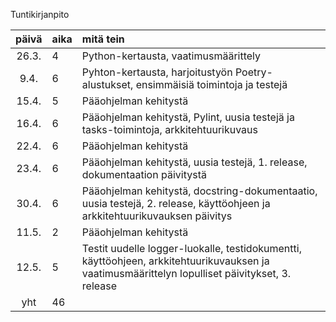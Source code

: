 Tuntikirjanpito

| päivä | aika | mitä tein  |
| :----:|:-----| :-----|
| 26.3. | 4    | Python-kertausta, vaatimusmäärittely |
| 9.4. | 6    | Pyhton-kertausta, harjoitustyön Poetry-alustukset, ensimmäisiä toimintoja ja testejä|
| 15.4. | 5    | Pääohjelman kehitystä |
| 16.4. | 6    | Pääohjelman kehitystä, Pylint, uusia testejä ja tasks-toimintoja, arkkitehtuurikuvaus |
| 22.4. | 6    | Pääohjelman kehitystä|
| 23.4. | 6    | Pääohjelman kehitystä, uusia testejä, 1. release, dokumentaation päivitystä|
| 30.4. | 6    | Pääohjelman kehitystä, docstring-dokumentaatio, uusia testejä, 2. release, käyttöohjeen ja arkkitehtuurikuvauksen päivitys|
| 11.5. | 2    | Pääohjelman kehitystä
| 12.5. | 5    | Testit uudelle logger-luokalle, testidokumentti, käyttöohjeen, arkkitehtuurikuvauksen ja vaatimusmäärittelyn lopulliset päivitykset, 3. release|
|  yht  | 46    |
